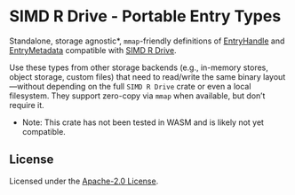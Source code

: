 # SIMD R Drive - Portable Entry Types

Standalone, storage agnostic*, `mmap`-friendly definitions of [EntryHandle](./src/entry_handle.rs) and [EntryMetadata](./src/entry_metadata.rs) compatible with [SIMD R Drive](https://crates.io/crates/simd-r-drive).

Use these types from other storage backends (e.g., in-memory stores, object storage, custom files) that need to read/write the same binary layout—without depending on the full `SIMD R Drive` crate or even a local filesystem. They support zero-copy via `mmap` when available, but don’t require it.

* Note: This crate has not been tested in WASM and is likely not yet compatible.

## License

Licensed under the [Apache-2.0 License](./LICENSE).

